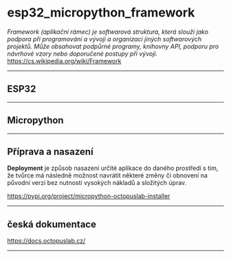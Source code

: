 # esp32_micropython_framework

*Framework (aplikační rámec) je softwarová struktura, která slouží jako podpora při programování a vývoji a organizaci jiných softwarových projektů. Může obsahovat podpůrné programy, knihovny API, podporu pro návrhové vzory nebo doporučené postupy při vývoji.*
https://cs.wikipedia.org/wiki/Framework

---

## ESP32

---

## Micropython

---

## Příprava a nasazení 

**Deployment** je způsob nasazení určité aplikace do daného prostředí s tím, že tvůrce má následně možnost navrátit některé změny či obnovení na původní verzi bez nutnosti vysokých nákladů a složitých úprav.

https://pypi.org/project/micropython-octopuslab-installer

---

## česká dokumentace

https://docs.octopuslab.cz/

---
